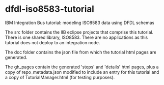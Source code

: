 # dfdl-iso8583-tutorial
IBM Integration Bus tutorial: modeling ISO8583 data using DFDL schemas

The src folder contains the IIB eclipse projects that comprise this tutorial. There is one shared library, ISO8583. There are no applications as this tutorial does not deploy to an integration node.

The doc folder contains the json file from which the tutorial html pages are generated.

The gh_pages contain the generated 'steps' and 'details' html pages, plus a copy of repo_metadata.json modified to include an entry for this tutorial and a copy of TutorialManager.html (for testing purposes). 
